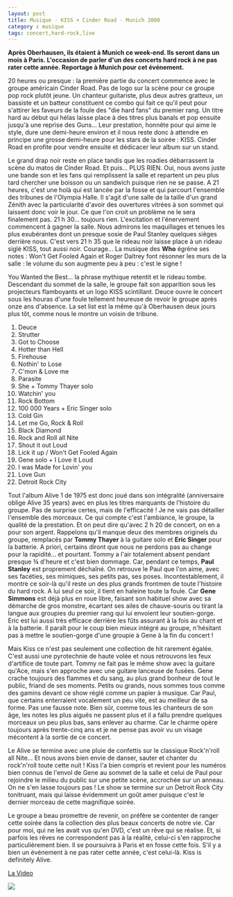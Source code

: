 ```yaml
---
layout: post
title: Musique - KISS + Cinder Road - Munich 2008
category : musique
tags: concert,hard-rock,live
---
```


**Après Oberhausen, ils étaient à Munich ce week-end. Ils seront dans un mois à Paris. L'occasion de parler d'un des concerts hard rock à ne pas rater cette année. Reportage à Munich pour cet événement.**

20 heures ou presque : la première partie du concert commence avec le groupe américain Cinder Road. Pas de logo sur la scène pour ce groupe pop rock plutôt jeune. Un chanteur guitariste, plus deux autres gratteux, un bassiste et un batteur constituent ce combo qui fait ce qu'il peut pour s'attirer les faveurs de la foule des "die hard fans" du premier rang. Un titre hard au début qui hélas laisse place à des titres plus banals et pop ensuite jusqu'à une reprise des Guns… Leur prestation, honnête pour qui aime le style, dure une demi-heure environ et il nous reste donc à attendre en principe une grosse demi-heure pour les stars de la soirée : KISS. Cinder Road en profite pour vendre ensuite et dédicacer leur album sur un stand.

Le grand drap noir reste en place tandis que les roadies débarrassent la scène du matos de Cinder Road. Et puis… PLUS RIEN. Oui, nous avons juste une bande son et les fans qui remplissent la salle et repartent un peu plus tard chercher une boisson ou un sandwich puisque rien ne se passe. A 21 heures, c'est une holà qui est lancée par la fosse et qui parcourt l'ensemble des tribunes de l'Olympia Halle. Il s'agit d'une salle de la taille d'un grand Zénith avec la particularité d'avoir des ouvertures vitrées à son sommet qui laissent donc voir le jour. Ce que l'on croit un problème ne le sera finalement pas. 21 h 30… toujours rien. L'excitation et l'énervement commencent à gagner la salle. Nous admirons les maquillages et tenues les plus exubérantes dont un presque sosie de Paul Stanley quelques sièges derrière nous. C'est vers 21 h 35 que le rideau noir laisse place à un rideau siglé KISS, tout aussi noir. Courage… La musique des **Who** égrène ses notes : Won't Get Fooled Again et Roger Daltrey font résonner les murs de la salle : le volume du son augmente peu à peu : c'est le signe !

You Wanted the Best… la phrase mythique retentit et le rideau tombe. Descendant du sommet de la salle, le groupe fait son apparition sous les projecteurs flamboyants et un logo KISS scintillant. Deuce ouvre le concert sous les houras d'une foule tellement heureuse de revoir le groupe après onze ans d'absence. La set list est la même qu'à Oberhausen deux jours plus tôt, comme nous le montre un voisin de tribune.

01. Deuce
02. Strutter 
03. Got to Choose
04. Hotter than Hell 
05. Firehouse 
06. Nothin' to Lose
07. C'mon & Love me
08. Parasite 
09. She + Tommy Thayer solo
10. Watchin' you
11. Rock Bottom 
12. 100 000 Years + Eric Singer solo 
13. Cold Gin
14. Let me Go, Rock & Roll 
15. Black Diamond
16. Rock and Roll all Nite 
17. Shout it out Loud
18. Lick it up / Won't Get Fooled Again 
19. Gene solo + I Love it Loud 
20. I was Made for Lovin' you 
21. Love Gun 
22. Detroit Rock City

Tout l'album Alive 1 de 1975 est donc joué dans son intégralité (anniversaire oblige Alive 35 years) avec en plus les titres marquants de l'histoire du groupe. Pas de surprise certes, mais de l'efficacité ! Je ne vais pas détailler l'ensemble des morceaux. Ce qui compte c'est l'ambiance, le groupe, la qualité de la prestation. Et on peut dire qu'avec 2 h 20 de concert, on en a pour son argent.
Rappelons qu'il manque deux des membres originels du groupe, remplacés par **Tommy Thayer** à la guitare solo et **Eric Singer** pour la batterie. A priori, certains diront que nous ne perdons pas au change pour la rapidité… et pourtant. Tommy a l'air totalement absent pendant presque ¾ d'heure et c'est bien dommage. Car, pendant ce temps, **Paul Stanley** est proprement déchaîné. On retrouve le Paul que l'on aime, avec ses facéties, ses mimiques, ses petits pas, ses poses. Incontestablement, il montre ce soir-là qu'il reste un des plus grands frontmen de toute l'histoire du hard rock. A lui seul ce soir, il tient en haleine toute la foule. Car **Gene Simmons** est déjà plus en roue libre, faisant son habituel show avec sa démarche de gros monstre, écartant ses ailes de chauve-souris ou tirant la langue aux groupies du premier rang qui lui envoient leur soutien-gorge. Eric est lui aussi très efficace derrière les fûts assurant à la fois au chant et à la batterie. Il paraît pour le coup bien mieux intégré au groupe, n'hésitant pas à mettre le soutien-gorge d'une groupie à Gene à la fin du concert !

Mais Kiss ce n'est pas seulement une collection de hit rarement égalée. C'est aussi une pyrotechnie de haute volée et nous retrouvons les feux d'artifice de toute part. Tommy ne fait pas le même show avec la guitare qu'Ace, mais s'en approche avec une guitare lanceuse de fusées. Gene crache toujours des flammes et du sang, au plus grand bonheur de tout le public, friand de ses moments. Petits ou grands, nous sommes tous comme des gamins devant ce show réglé comme un papier à musique. Car Paul, que certains enterraient vocalement un peu vite, est au meilleur de sa forme. Pas une fausse note. Bien sûr, comme tous les chanteurs de son âge, les notes les plus aiguës ne passent plus et il a fallu prendre quelques morceaux un peu plus bas, sans enlever au charme. Car le charme opère toujours après trente-cinq ans et je ne pense pas avoir vu un visage mécontent à la sortie de ce concert.

Le Alive se termine avec une pluie de confettis sur le classique Rock'n'roll all Nite… Et nous avons bien envie de danser, sauter et chanter du rock'n'roll toute cette nuit ! Kiss l'a bien compris et revient pour les numéros bien connus de l'envol de Gene au sommet de la salle et celui de Paul pour rejoindre le milieu du public sur une petite scène, accrochée sur un anneau. On ne s'en lasse toujours pas ! Le show se termine sur un Detroit Rock City tonitruant, mais qui laisse évidemment un goût amer puisque c'est le dernier morceau de cette magnifique soirée.

Le groupe a beau promettre de revenir, on préfère se contenter de ranger cette soirée dans la collection des plus beaux concerts de notre vie. Car pour moi, qui ne les avait vus qu'en DVD, c'est un rêve qui se réalise. Et, si parfois les rêves ne correspondent pas à la réalité, celui-ci s'en rapproche particulièrement bien. Il se poursuivra à Paris et en fosse cette fois. S'il y a bien un événement à ne pas rater cette année, c'est celui-là. Kiss is definitely Alive.

[La Video](http://www.youtube.com/watch?v=630EP3hgwT4)

<a href="http://cheziceman.files.wordpress.com/2014/11/kisslive.jpg"><img src="http://cheziceman.files.wordpress.com/2014/11/kisslive.jpg"></a>

